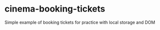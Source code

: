 # cinema-booking-tickets

Simple example of booking tickets for practice with local storage and DOM
